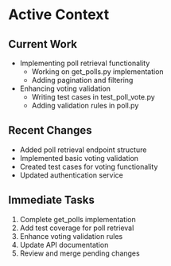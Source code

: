 # Active Context

## Current Work
- Implementing poll retrieval functionality
  - Working on get_polls.py implementation
  - Adding pagination and filtering
- Enhancing voting validation
  - Writing test cases in test_poll_vote.py
  - Adding validation rules in poll.py

## Recent Changes
- Added poll retrieval endpoint structure
- Implemented basic voting validation
- Created test cases for voting functionality
- Updated authentication service

## Immediate Tasks
1. Complete get_polls implementation
2. Add test coverage for poll retrieval
3. Enhance voting validation rules
4. Update API documentation
5. Review and merge pending changes

